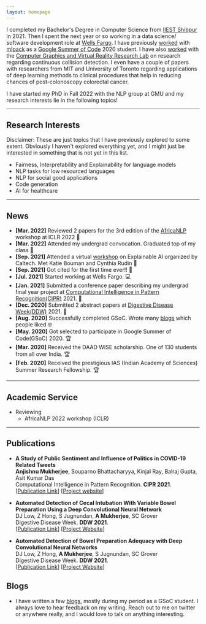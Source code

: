 ```yaml
---
layout: homepage
---
```


<!-- ## About Me -->

I completed my Bachelor's Degree in Computer Science from
[IIEST Shibpur](https://www.iiests.ac.in) in 2021. Then I spent the next year or
so working in a data science/ software development role at
[Wells Fargo](https://www.wellsfargo.com). I have previously
[worked](https://github.com/iamshnoo/mlpack-testing)
with [mlpack](https://github.com/mlpack) as a
[Google Summer of Code](https://summerofcode.withgoogle.com/) 2020 student. I have also [worked](Continuous_Collision_Detection_in_CollDet.pdf) with the
[Computer Graphics and Virtual Reality Research Lab](https://cgvr.cs.uni-bremen.de/)
on research regarding continuous collision detection. I even have a couple of
papers with researchers from MIT and University of Toronto regarding
applications of deep learning methods to clinical procedures that help in
reducing chances of post-colonoscopy colorectal cancer.

I have started my PhD in Fall 2022 with the NLP group at GMU
and my research interests lie in the following topics!

---

## Research Interests

Disclaimer: These are just topics that I have previously explored to some
extent. Obviously I haven't explored everything yet, and I might just be
interested in something that is not yet in this list.

- Fairness, Interpretability and Explainability for language models
- NLP tasks for low resourced languages
- NLP for social good applications
- Code generation
- AI for healthcare

---

## News

- **[Mar. 2022]** Reviewed 2 papers for the 3rd edition of the
  [AfricaNLP](https://africanlp.masakhane.io) workshop at ICLR 2022 📖
- **[Mar. 2022]** Attended my undergrad convocation. Graduated top of my class 🥇
- **[Sep. 2021]** Attended a virtual
  [workshop](https://sites.astro.caltech.edu/xai4s/program.html) on Explainable
  AI organized by Caltech. Met Katie Bouman and Cynthia Rudin 🥺
- **[Sep. 2021]** Got cited for the first time ever!! 🎉
- **[Jul. 2021]** Started working at Wells Fargo. 💻
- **[Jan. 2021]** Submitted a conference paper describing my undergrad final
  year project at
  [Computational Intelligence in Pattern Recognition(CIPR)](http://www.cipr.in) 2021. 📜
- **[Dec. 2020]** Submitted 2 abstract papers at [Digestive Disease
  Week(DDW)](https://ddw.org) 2021. 📜
- **[Aug. 2020]** Successfully completed GSoC. Wrote many
  [blogs](https://iamshnoo.github.io/blog/) which people liked 🤓
- **[May. 2020]** Got selected to participate in Google Summer of Code(GSoC) 2020. 🏆
- **[Mar. 2020]** Received the DAAD WISE scholarship. One of 130 students from
  all over India. 🏆
- **[Feb. 2020]** Received the prestigious IAS (Indian Academy of Sciences)
  Summer Research Fellowship. 🏆

---
## Academic Service

<!-- - Organizing
- Volunteering
- Mentoring -->
- Reviewing
  - AfricaNLP 2022 workshop (ICLR)

---
## Publications

- **A Study of Public Sentiment and Influence of Politics in COVID-19 Related Tweets**
  <br>
  **Anjishnu Mukherjee**, Souparno Bhattacharyya, Kinjal Ray, Balraj Gupta, Asit Kumar Das
  <br>
  Computational Intelligence in Pattern Recognition. **CIPR 2021**.
  <br>
  [[Publication
  Link](https://link.springer.com/chapter/10.1007/978-981-16-2543-5_56)]
  [[Project website](https://iamshnoo.github.io/covid-tweets-political-or-not/)]

- **Automated Detection of Cecal Intubation With Variable Bowel Preparation Using a Deep Convolutional Neural Network**
  <br>
  DJ Low, Z Hong, S Jugnundan, **A Mukherjee**, SC Grover
  <br>
  Digestive Disease Week. **DDW 2021**.
  <br>
  [[Publication
  Link](<https://www.gastrojournal.org/article/S0016-5085(21)01615-2/pdf>)]
  [[Project Website](https://iamshnoo.github.io/endox-ddw-2021/)]

- **Automated Detection of Bowel Preparation Adequacy with Deep Convolutional Neural Networks**
  <br>
  DJ Low, Z Hong, **A Mukherjee**, S Jugnundan, SC Grover
  <br>
  Digestive Disease Week. **DDW 2021**.
  <br>
  [[Publication Link](<https://www.gastrojournal.org/article/S0016-5085(21)01614-0/pdf>)]
  [[Project Website](https://iamshnoo.github.io/endox-ddw-2021/)]

<!-- - **Mnemonics Training: Multi-Class Incremental Learning without Forgetting**
  <br>
  **Yaoyao Liu**, Yuting Su, An-An Liu, Bernt Schiele, Qianru Sun
  <br>
  IEEE Conference on Computer Vision and Pattern Recognition. **CVPR 2020**.
  <br>
  [[PDF](https://arxiv.org/pdf/2002.10211.pdf)] [[Code](https://github.com/yaoyao-liu/mnemonics)] <strong><i style="color:#e74d3c">Oral Presentation</i></strong>

- **Learning to Self-Train for Semi-Supervised Few-Shot Classification**
  <br>
  Xinzhe Li, Qianru Sun, **Yaoyao Liu**, Shibao Zheng, Qin Zhou, Tat-Seng Chua, Bernt Schiele
  <br>
  33rd Conference on Neural Information Processing Systems. **NeurIPS 2019**.
  <br>
  [[PDF](http://papers.nips.cc/paper/9216-learning-to-self-train-for-semi-supervised-few-shot-classification.pdf)] [[Code](https://github.com/xinzheli1217/learning-to-self-train)]

- **Meta-Transfer Learning for Few-Shot Learning**
  <br>
  Qianru Sun\*, **Yaoyao Liu\***, Tat-Seng Chua, Bernt Schiele
  <br>
  IEEE Conference on Computer Vision and Pattern Recognition. **CVPR 2019**.
  <br>
  [[PDF](http://openaccess.thecvf.com/content_CVPR_2019/papers/Sun_Meta-Transfer_Learning_for_Few-Shot_Learning_CVPR_2019_paper.pdf)] [[Code](https://github.com/yaoyao-liu/meta-transfer-learning)] [[Project](https://mtl.yyliu.net/)] -->

<!-- ## Services

- Conference Reviewers: NeurIPS 2020, CVPR 2020.
- Journal Reviewers: T-PAMI, IJCV. -->

<!--
## Relevant undergrad coursework

- [NLP Lab](https://github.com/iamshnoo/NLP-Lab)
- [ML Lab](https://github.com/iamshnoo/ML-Lab)
- [AI Lab](https://github.com/iamshnoo/AI-Lab)
- [Compiler Lab](https://github.com/iamshnoo/Compiler-Lab)
- [Shelly - a simple shell written in C](https://github.com/iamshnoo/shelly)

--- -->
## Blogs

- I have written a few [blogs](https://iamshnoo.github.io/blog/), mostly during my
  period as a GSoC student. I always love to hear feedback on my writing. Reach
  out to me on twitter or anywhere really, and I would love to talk on anything interesting.
